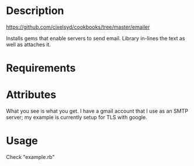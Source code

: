 Description
===========

https://github.com/cixelsyd/cookbooks/tree/master/emailer

Installs gems that enable servers to send email.  Library in-lines the text as well as attaches it.

Requirements
============

Attributes
==========

What you see is what you get.  I have a gmail account that I use as an SMTP server; my example is currently setup for TLS with google.

Usage
=====

Check "example.rb"